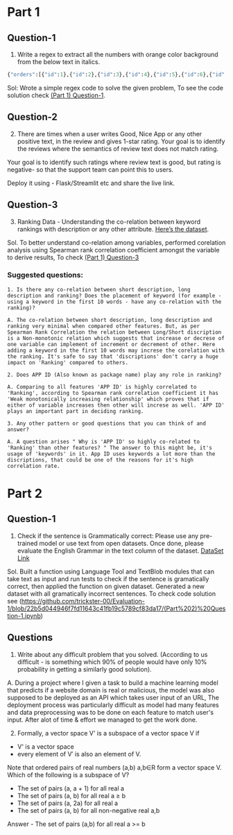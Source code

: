 
# Part 1

## Question-1
1. Write a regex to extract all the numbers with orange color background from the below text in italics.
```python
{"orders":[{"id":1},{"id":2},{"id":3},{"id":4},{"id":5},{"id":6},{"id":7},{"id":8},{"id":9},{"id":10},{"id":11},{"id":648},{"id":649},{"id":650},{"id":651},{"id":652},{"id":653}],"errors":[{"code":3,"message":"[PHP Warning #2] count(): Parameter must be an array or an object that implements Countable (153)"}]}
```
Sol: Wrote a simple regex code to solve the given problem, To see the code solution check [(Part 1) Question-1](https://github.com/trickster-00/Evaluation-1/blob/d1673b5ef76c904c573bb6c7048b60a94a8dc211/(Part%201)%20Question-1.ipynb).

## Question-2
2. There are times when a user writes Good, Nice App or any other positive text, in the review and gives 1-star rating. Your goal is to identify the reviews where the semantics of review text does not match rating. 

Your goal is to identify such ratings where review text is good, but rating is negative- so that the support team can point this to users. 

Deploy it using - Flask/Streamlit etc and share the live link.

## Question-3
3. Ranking Data - Understanding the co-relation between keyword rankings with description or any other attribute. [Here’s the dataset](https://github.com/trickster-00/Evaluation-1/blob/cb062d9da83b1d6e29735b95c822569dd8154a7f/data/browser_rankings_data.csv).

Sol. To better understand co-relation among variables, performed corelation analysis using Spearman rank correlation coefficient amongst the variable to derive results, To check [(Part 1) Question-3](https://github.com/trickster-00/Evaluation-1/blob/cb062d9da83b1d6e29735b95c822569dd8154a7f/(Part%201)%20Question-3.ipynb)

### Suggested questions:
```
1. Is there any co-relation between short description, long description and ranking? Does the placement of keyword (for example - using a keyword in the first 10 words - have any co-relation with the ranking)?

A. The co-relation between short description, long description and ranking very minimal when compared other features. But, as per Spearman Rank Correlation the relation between Long/Short discription is a Non-monotonic relation which suggests that increase or decrese of one variable can implement of increment or decrement of other. Here adding a keyword in the first 10 words may increse the corelation with the ranking. It's safe to say that 'discriptions' don't carry a huge impact on 'Ranking' compared to others.
```

```
2. Does APP ID (Also known as package name) play any role in ranking?

A. Comparing to all features 'APP ID' is highly correlated to 'Ranking', according to Spearman rank correlation coefficient it has 'Weak monotonically increasing relationship' which proves that if either of variable increases then other will increse as well. 'APP ID' plays an important part in deciding ranking.
```

```
3. Any other pattern or good questions that you can think of and answer?

A. A question arises " Why is 'APP ID' so highly co-related to 'Ranking' than other features? " The answer to this might be, it's usage of 'keywords' in it. App ID uses keywords a lot more than the discriptions, that could be one of the reasons for it's high correlation rate.
```

# Part 2

## Question-1
1. Check if the sentence is Grammatically correct: Please use any pre-trained model or use text from open datasets. Once done, please evaluate the English Grammar in the text column of the dataset. [DataSet Link](https://github.com/trickster-00/Evaluation-1/blob/827108220770844b8435b13cd7059dc4531d104f/data/review_data.csv)

Sol. Built a function using Language Tool and TextBlob modules that can take text as input and run tests to check if the sentence is gramatically correct, then applied the function on given dataset. Generated a new dataset with all gramatically incorrect sentences. To check code solution see (https://github.com/trickster-00/Evaluation-1/blob/22b5d044946f7fd11643c41fb19c5789cf83da17/(Part%202)%20Question-1.ipynb)


## Questions

1. Write about any difficult problem that you solved. (According to us difficult - is something which 90% of people would have only 10% probability in getting a similarly good solution). 

A. During a project where I given a task to build a machine learning model that predicts if a website domain is real or malicious, the model was also supposed to be deployed as an API which takes user input of an URL, The deployment process was particularly difficult as model had many features and data preprocessing was to be done on each feature to match user's input. After alot of time & effort we managed to get the work done.

2. Formally, a vector space V' is a subspace of a vector space V if
-  V' is a vector space
-  every element of V′ is also an element of V.

Note that ordered pairs of real numbers (a,b) a,b∈R form a vector space V. Which of the following is a subspace of V?

-  The set of pairs (a, a + 1) for all real a
-  The set of pairs (a, b) for all real a ≥ b
-  The set of pairs (a, 2a) for all real a
-  The set of pairs (a, b) for all non-negative real a,b

Answer - The set of pairs (a,b) for all real a >= b 
